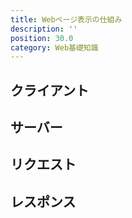 ```yaml
---
title: Webページ表示の仕組み
description: ''
position: 30.0
category: Web基礎知識
---
```


## クライアント

## サーバー

## リクエスト

## レスポンス